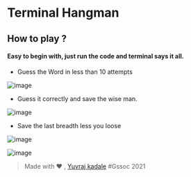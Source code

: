 # Terminal Hangman

## How to play ?

#### Easy to begin with, just run the code and terminal says it all.

- Guess the Word in less than 10 attempts  

![image](https://user-images.githubusercontent.com/43489758/113258092-1d354e00-92e9-11eb-9cdb-a4c99bd960ec.png)

- Guess it correctly and save the wise man.  
 
![image](https://user-images.githubusercontent.com/43489758/113258225-4c4bbf80-92e9-11eb-935a-37546b8a8dfd.png)

- Save the last breadth less you loose  

![image](https://user-images.githubusercontent.com/43489758/113258344-743b2300-92e9-11eb-983d-392e358b1f1e.png)

![image](https://user-images.githubusercontent.com/43489758/113258432-8fa62e00-92e9-11eb-979d-686ec3168332.png)  

> Made with ❤ , [Yuvraj kadale](https://github.com/Yuvraj-kadale) #Gssoc 2021
